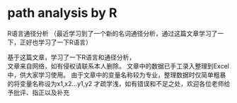 # path analysis by R
 R语言通径分析
 （最近学习到了一个新的名词通径分析，通过这篇文章学习了一下，正好也学习了一下R语言）


 基于这篇文章，学习了一下R语言和通径分析，<br>
 文章来自网络，如有侵权请联系本人删除。
 文章中的数据已手工录入整理到Excel中，供大家学习使用。
 由于文章中的变量名称较为专业，整理数据时仅简单粗暴的将变量名称设为x1,x2...y1,y2
 才疏学浅，如有错误和不足之处，欢迎各位老师给予批评、指正以及补充
